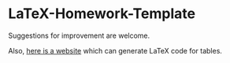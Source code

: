 # LaTeX-Homework-Template

Suggestions for improvement are welcome.

Also, [here is a website](https://www.tablesgenerator.com) which can generate LaTeX code for tables.
